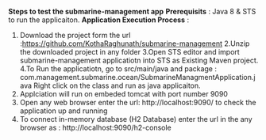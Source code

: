 **Steps to test the submarine-management app**
**Prerequisits** : Java 8 & STS to run the applicaiton.
**Application Execution Process** :
1. Download the project form the url :https://github.com/KothaRaghunath/submarine-management
2.Unzip the downloaded project in any folder
3.Open STS editor and import submarine-management applicatiotn into STS as Existing Maven project.
4.To Run the applicatiotn, go to src/main/java and package : com.management.submarine.ocean/SubmarineManagmentApplication.java  Right click on the class and run as java applicaiton.
5. Applciation will run on embeded tomcat with port number 9090
6. Open any web browser enter the url: http://localhost:9090/ to check the application up and running
7. To connect in-memory database (H2 Database) enter the url in the any browser as : http://localhost:9090/h2-console
   
